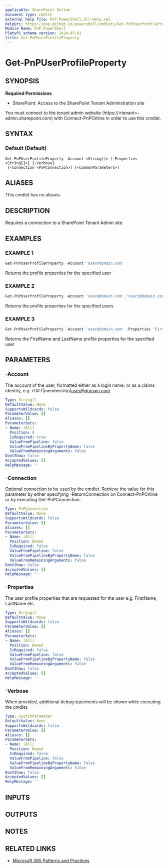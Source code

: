 ```yaml
---
applicable: SharePoint Online
document type: cmdlet
external help file: PnP.PowerShell.dll-Help.xml
HelpUri: https://pnp.github.io/powershell/cmdlets/Get-PnPUserProfileProperty.html
Module Name: PnP.PowerShell
PlatyPS schema version: 2024-05-01
title: Get-PnPUserProfileProperty
---
```


# Get-PnPUserProfileProperty

## SYNOPSIS

**Required Permissions**

* SharePoint: Access to the SharePoint Tenant Administration site

You must connect to the tenant admin website (https://\<tenant\>-admin.sharepoint.com) with Connect-PnPOnline in order to use this cmdlet.

## SYNTAX

### Default (Default)

```
Get-PnPUserProfileProperty -Account <String[]> [-Properties <String[]>] [-Verbose]
 [-Connection <PnPConnection>] [<CommonParameters>]
```

## ALIASES

This cmdlet has no aliases.

## DESCRIPTION

Requires a connection to a SharePoint Tenant Admin site.

## EXAMPLES

### EXAMPLE 1

```powershell
Get-PnPUserProfileProperty -Account 'user@domain.com'
```

Returns the profile properties for the specified user

### EXAMPLE 2

```powershell
Get-PnPUserProfileProperty -Account 'user@domain.com','user2@domain.com'
```

Returns the profile properties for the specified users

### EXAMPLE 3

```powershell
Get-PnPUserProfileProperty -Account 'user@domain.com' -Properties 'FirstName','LastName'
```

Returns the FirstName and LastName profile properties for the specified user

## PARAMETERS

### -Account

The account of the user, formatted either as a login name, or as a claims identity, e.g. i:0#.f|membership|user@domain.com

```yaml
Type: String[]
DefaultValue: None
SupportsWildcards: false
ParameterValue: []
Aliases: []
ParameterSets:
- Name: (All)
  Position: 0
  IsRequired: true
  ValueFromPipeline: false
  ValueFromPipelineByPropertyName: false
  ValueFromRemainingArguments: false
DontShow: false
AcceptedValues: []
HelpMessage: ''
```

### -Connection

Optional connection to be used by the cmdlet. Retrieve the value for this parameter by either specifying -ReturnConnection on Connect-PnPOnline or by executing Get-PnPConnection.

```yaml
Type: PnPConnection
DefaultValue: None
SupportsWildcards: false
ParameterValue: []
Aliases: []
ParameterSets:
- Name: (All)
  Position: Named
  IsRequired: false
  ValueFromPipeline: false
  ValueFromPipelineByPropertyName: false
  ValueFromRemainingArguments: false
DontShow: false
AcceptedValues: []
HelpMessage: ''
```

### -Properties

The user profile properties that are requested for the user e.g. FirstName, LastName etc.

```yaml
Type: String[]
DefaultValue: None
SupportsWildcards: false
ParameterValue: []
Aliases: []
ParameterSets:
- Name: (All)
  Position: Named
  IsRequired: false
  ValueFromPipeline: false
  ValueFromPipelineByPropertyName: false
  ValueFromRemainingArguments: false
DontShow: false
AcceptedValues: []
HelpMessage: ''
```

### -Verbose

When provided, additional debug statements will be shown while executing the cmdlet.

```yaml
Type: SwitchParameter
DefaultValue: None
SupportsWildcards: false
ParameterValue: []
Aliases: []
ParameterSets:
- Name: (All)
  Position: Named
  IsRequired: false
  ValueFromPipeline: false
  ValueFromPipelineByPropertyName: false
  ValueFromRemainingArguments: false
DontShow: false
AcceptedValues: []
HelpMessage: ''
```

## INPUTS

## OUTPUTS

## NOTES

## RELATED LINKS

- [Microsoft 365 Patterns and Practices](https://aka.ms/m365pnp)
